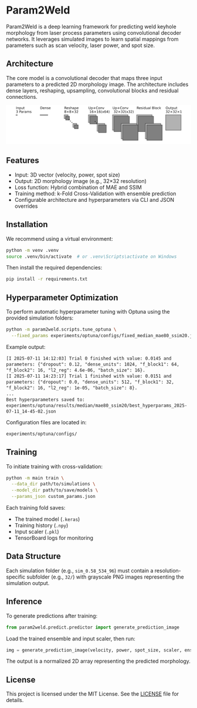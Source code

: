 # Param2Weld

Param2Weld is a deep learning framework for predicting weld keyhole morphology from laser process parameters using convolutional decoder networks. It leverages simulated images to learn spatial mappings from parameters such as scan velocity, laser power, and spot size.

## Architecture

The core model is a convolutional decoder that maps three input parameters to a predicted 2D morphology image. The architecture includes dense layers, reshaping, upsampling, convolutional blocks and residual connections.

![CNN Decoder Architecture](figures/network_architecture.png)

## Features

* Input: 3D vector (velocity, power, spot size)
* Output: 2D morphology image (e.g., 32×32 resolution)
* Loss function: Hybrid combination of MAE and SSIM
* Training method: k-Fold Cross-Validation with ensemble prediction
* Configurable architecture and hyperparameters via CLI and JSON overrides

## Installation

We recommend using a virtual environment:

```bash
python -m venv .venv
source .venv/bin/activate  # or .venv\Scripts\activate on Windows
```

Then install the required dependencies:

```bash
pip install -r requirements.txt
```

## Hyperparameter Optimization

To perform automatic hyperparameter tuning with Optuna using the provided simulation folders:

```bash
python -m param2weld.scripts.tune_optuna \
  --fixed_params experiments/optuna/configs/fixed_median_mae80_ssim20.json
```

Example output:

```text
[I 2025-07-11 14:12:03] Trial 0 finished with value: 0.0145 and parameters: {"dropout": 0.12, "dense_units": 1024, "f_block1": 64, "f_block2": 16, "l2_reg": 4.6e-06, "batch_size": 16}.
[I 2025-07-11 14:23:17] Trial 1 finished with value: 0.0151 and parameters: {"dropout": 0.0, "dense_units": 512, "f_block1": 32, "f_block2": 16, "l2_reg": 1e-05, "batch_size": 8}.
...
Best hyperparameters saved to: experiments/optuna/results/median/mae80_ssim20/best_hyperparams_2025-07-11_14-45-02.json
```

Configuration files are located in:

```bash
experiments/optuna/configs/
```

## Training

To initiate training with cross-validation:

```bash
python -m main train \
  --data_dir path/to/simulations \
  --model_dir path/to/save/models \
  --params_json custom_params.json
```

Each training fold saves:

* The trained model (`.keras`)
* Training history (`.npy`)
* Input scaler (`.pkl`)
* TensorBoard logs for monitoring

## Data Structure

Each simulation folder (e.g., `sim_0.58_534_96`) must contain a resolution-specific subfolder (e.g., `32/`) with grayscale PNG images representing the simulation output.

## Inference

To generate predictions after training:

```python
from param2weld.predict.predictor import generate_prediction_image
```

Load the trained ensemble and input scaler, then run:

```python
img = generate_prediction_image(velocity, power, spot_size, scaler, ensemble_models)
```

The output is a normalized 2D array representing the predicted morphology.

## License

This project is licensed under the MIT License. See the [LICENSE](LICENSE) file for details.
